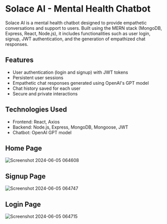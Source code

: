 # Solace AI - Mental Health Chatbot
Solace AI is a mental health chatbot designed to provide empathetic conversations and support to users. Built using the MERN stack (MongoDB, Express, React, Node.js), it includes functionalities such as user login, signup, JWT authentication, and the generation of empathized chat responses.

## Features
- User authentication (login and signup) with JWT tokens
- Persistent user sessions
- Empathetic chat responses generated using OpenAI's GPT model
- Chat history saved for each user
- Secure and private interactions

## Technologies Used
- Frontend: React, Axios
- Backend: Node.js, Express, MongoDB, Mongoose, JWT
- Chatbot: OpenAI GPT model

## Home Page
![Screenshot 2024-06-05 064608](https://github.com/Aadhya-Sharma/Solace_AI/assets/121510222/4f0e7d64-4d31-4872-b4ad-28167a34064b)

## Signup Page
![Screenshot 2024-06-05 064747](https://github.com/Aadhya-Sharma/Solace_AI/assets/121510222/4ff2e376-b924-41b1-a82b-f6936fff6dfe)

## Login Page
![Screenshot 2024-06-05 064715](https://github.com/Aadhya-Sharma/Solace_AI/assets/121510222/b1553492-afe5-4260-9d03-dd9268713eec)



